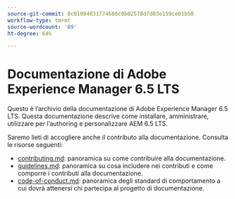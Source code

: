 ```yaml
---
source-git-commit: 8c01084831774686c0b02578dfd03e159ce01b50
workflow-type: tm+mt
source-wordcount: '89'
ht-degree: 64%

---
```

# Documentazione di Adobe Experience Manager 6.5 LTS

Questo è l’archivio della documentazione di Adobe Experience Manager 6.5 LTS. Questa documentazione descrive come installare, amministrare, utilizzare per l’authoring e personalizzare AEM 6.5 LTS.

Saremo lieti di accogliere anche il contributo alla documentazione. Consulta le risorse seguenti:

* [contributing.md](contributing.md): panoramica su come contribuire alla documentazione.
* [guidelines.md](guidelines.md): panoramica su cosa includere nei contributi e come comporre i contributi alla documentazione.
* [code-of-conduct.md](code-of-conduct.md): panoramica degli standard di comportamento a cui dovrà attenersi chi partecipa al progetto di documentazione.
